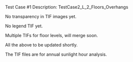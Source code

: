 
Test Case #1 Description: TestCase2_L_2_Floors_Overhangs

No transparency in TIF images yet.

No legend TIF yet.

Multiple TIFs for floor levels, will merge soon.

All the above to be updated shortly.

The TIF files are for annual sunlight hour analysis.
